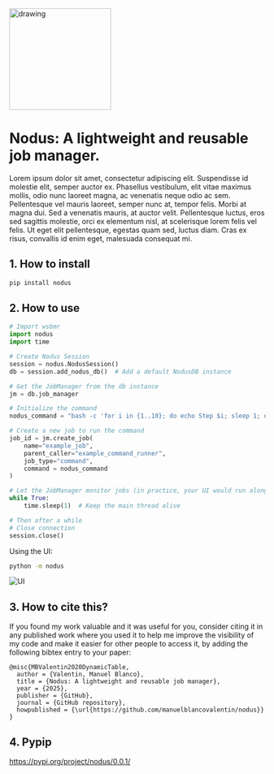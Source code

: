 <img src="imgs/logo.png" alt="drawing" style="width:200px;"/>

# Nodus: A lightweight and reusable job manager.

Lorem ipsum dolor sit amet, consectetur adipiscing elit. Suspendisse id molestie elit, semper auctor ex. Phasellus vestibulum, elit vitae maximus mollis, odio nunc laoreet magna, ac venenatis neque odio ac sem. Pellentesque vel mauris laoreet, semper nunc at, tempor felis. Morbi at magna dui. Sed a venenatis mauris, at auctor velit. Pellentesque luctus, eros sed sagittis molestie, orci ex elementum nisl, at scelerisque lorem felis vel felis. Ut eget elit pellentesque, egestas quam sed, luctus diam. Cras ex risus, convallis id enim eget, malesuada consequat mi.

## 1. How to install

```bash
pip install nodus
```

## 2. How to use 

```python
# Import wsbmr
import nodus
import time 

# Create Nodus Session
session = nodus.NodusSession()
db = session.add_nodus_db()  # Add a default NodusDB instance

# Get the JobManager from the db instance
jm = db.job_manager

# Initialize the command
nodus_command = "bash -c 'for i in {1..10}; do echo Step $i; sleep 1; done'"

# Create a new job to run the command
job_id = jm.create_job(
    name="example_job",
    parent_caller="example_command_runner",
    job_type="command",
    command = nodus_command
)

# Let the JobManager monitor jobs (in practice, your UI would run alongside this)
while True:
    time.sleep(1)  # Keep the main thread alive

# Then after a while
# Close connection
session.close()
```


Using the UI:

```bash
python -m nodus
```

![UI](imgs/ui.png)


## 3. How to cite this?

If you found my work valuable and it was useful for you, consider citing it in any published work where you used it to help me improve the visibility of my code and make it easier for other people to access it, by adding the following bibtex entry to your paper:

```
@misc{MBValentin2020DynamicTable,
  author = {Valentin, Manuel Blanco},
  title = {Nodus: A lightweight and reusable job manager},
  year = {2025},
  publisher = {GitHub},
  journal = {GitHub repository},
  howpublished = {\url{https://github.com/manuelblancovalentin/nodus}}
}
```

## 4. Pypip

https://pypi.org/project/nodus/0.0.1/

<!--https://test.pypi.org/project/nodus/0.0.1/--> 
